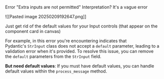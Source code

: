 Error "Extra inputs are not permitted"
Interpretation? It's a vague error

![[Pasted image 20250209192647.png]]

Just get rid of the default values for your Input controls (that appear on the component card in canvas)

For example, in this error you're encountering indicates that Pydantic's `StrInput` class does not accept a `default` parameter, leading to a validation error when it's provided. To resolve this issue, you can remove the `default` parameters from the `StrInput` field.

**But need default values**:
If you must have default values, you can handle default values within the `process_message` method.